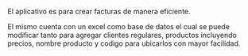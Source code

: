 El aplicativo es para crear facturas de manera eficiente.

El mismo cuenta con un excel como base de datos el cual se puede modificar tanto para agregar clientes regulares, productos incluyendo precios, nombre producto y codigo para ubicarlos con mayor facilidad.

